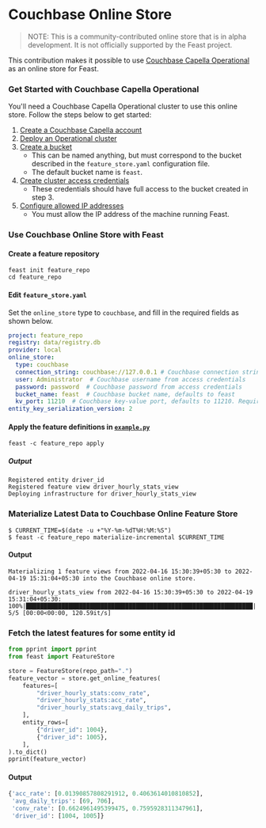 # Couchbase Online Store
> NOTE:
> This is a community-contributed online store that is in alpha development. It is not officially supported by the Feast project.

This contribution makes it possible to use [Couchbase Capella Operational](https://docs.couchbase.com/cloud/get-started/intro.html) as an online store for Feast.


### Get Started with Couchbase Capella Operational
You'll need a Couchbase Capella Operational cluster to use this online store. Follow the steps below to get started:
1. [Create a Couchbase Capella account](https://docs.couchbase.com/cloud/get-started/create-account.html#sign-up-free-tier)
2. [Deploy an Operational cluster](https://docs.couchbase.com/cloud/get-started/create-account.html#getting-started)
3. [Create a bucket](https://docs.couchbase.com/cloud/clusters/data-service/manage-buckets.html#add-bucket)
    - This can be named anything, but must correspond to the bucket described in the `feature_store.yaml` configuration file.
    - The default bucket name is `feast`.
4. [Create cluster access credentials](https://docs.couchbase.com/cloud/clusters/manage-database-users.html#create-database-credentials)
    - These credentials should have full access to the bucket created in step 3.
5. [Configure allowed IP addresses](https://docs.couchbase.com/cloud/clusters/allow-ip-address.html)
    - You must allow the IP address of the machine running Feast.

### Use Couchbase Online Store with Feast

#### Create a feature repository

```shell
feast init feature_repo
cd feature_repo
```

#### Edit `feature_store.yaml`

Set the `online_store` type to `couchbase`, and fill in the required fields as shown below.

```yaml
project: feature_repo
registry: data/registry.db
provider: local
online_store:
  type: couchbase
  connection_string: couchbase://127.0.0.1 # Couchbase connection string, copied from 'Connect' page in Couchbase Capella console
  user: Administrator  # Couchbase username from access credentials
  password: password  # Couchbase password from access credentials
  bucket_name: feast  # Couchbase bucket name, defaults to feast
  kv_port: 11210  # Couchbase key-value port, defaults to 11210. Required if custom ports are used. 
entity_key_serialization_version: 2
```

#### Apply the feature definitions in [`example.py`](https://github.com/feast-dev/feast/blob/master/go/internal/test/feature_repo/example.py)

```shell
feast -c feature_repo apply
```
##### Output
```
Registered entity driver_id
Registered feature view driver_hourly_stats_view
Deploying infrastructure for driver_hourly_stats_view
```

### Materialize Latest Data to Couchbase Online Feature Store
```shell
$ CURRENT_TIME=$(date -u +"%Y-%m-%dT%H:%M:%S") 
$ feast -c feature_repo materialize-incremental $CURRENT_TIME
```
#### Output
```
Materializing 1 feature views from 2022-04-16 15:30:39+05:30 to 2022-04-19 15:31:04+05:30 into the Couchbase online store.

driver_hourly_stats_view from 2022-04-16 15:30:39+05:30 to 2022-04-19 15:31:04+05:30:
100%|████████████████████████████████████████████████████████████████| 5/5 [00:00<00:00, 120.59it/s]
```

### Fetch the latest features for some entity id
```python
from pprint import pprint
from feast import FeatureStore

store = FeatureStore(repo_path=".")
feature_vector = store.get_online_features(
    features=[
        "driver_hourly_stats:conv_rate",
        "driver_hourly_stats:acc_rate",
        "driver_hourly_stats:avg_daily_trips",
    ],
    entity_rows=[
        {"driver_id": 1004},
        {"driver_id": 1005},
    ],
).to_dict()
pprint(feature_vector)

```
#### Output
```python
{'acc_rate': [0.01390857808291912, 0.4063614010810852],
 'avg_daily_trips': [69, 706],
 'conv_rate': [0.6624961495399475, 0.7595928311347961],
 'driver_id': [1004, 1005]}
```
